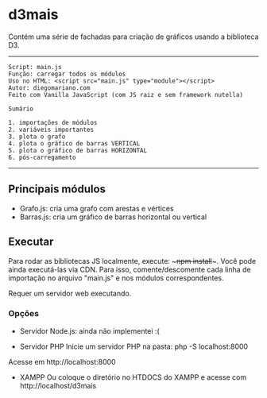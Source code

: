 # d3mais
Contém uma série de fachadas para criação de gráficos usando a biblioteca D3.

  -----------------------------------------------------------------------------
	Script: main.js
	Função: carregar todos os módulos
	Uso no HTML: <script src="main.js" type="module"></script>
	Autor: diegomariano.com
	Feito com Vanilla JavaScript (com JS raiz e sem framework nutella)

	Sumário
	
	1. importações de módulos 
	2. variáveis importantes
	3. plota o grafo
	4. plota o gráfico de barras VERTICAL
	5. plota o gráfico de barras HORIZONTAL
	6. pós-carregamento
  -----------------------------------------------------------------------------

## Principais módulos
- Grafo.js: cria uma grafo com arestas e vértices
- Barras.js: cria um gráfico de barras horizontal ou vertical

## Executar 
Para rodar as bibliotecas JS localmente, execute: ~~~npm install~~~.
Você pode ainda executá-las via CDN. Para isso, comente/descomente cada linha de importação no arquivo "main.js" e nos módulos correspondentes.

Requer um servidor web executando. 

### Opções
- Servidor Node.js: ainda não implementei :(

- Servidor PHP
Inicie um servidor PHP na pasta: 
php -S localhost:8000

Acesse em http://localhost:8000

- XAMPP
Ou coloque o diretório no HTDOCS do XAMPP e acesse com 
http://localhost/d3mais